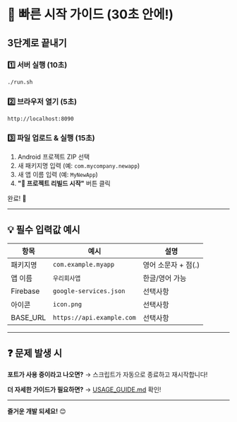 # 🚀 빠른 시작 가이드 (30초 안에!)

## 3단계로 끝내기

### 1️⃣ 서버 실행 (10초)
```bash
./run.sh
```

### 2️⃣ 브라우저 열기 (5초)
```
http://localhost:8090
```

### 3️⃣ 파일 업로드 & 실행 (15초)
1. Android 프로젝트 ZIP 선택
2. 새 패키지명 입력 (예: `com.mycompany.newapp`)
3. 새 앱 이름 입력 (예: `MyNewApp`)
4. **"🚀 프로젝트 리빌드 시작"** 버튼 클릭

완료! 🎉

---

## 💡 필수 입력값 예시

| 항목 | 예시 | 설명 |
|------|------|------|
| 패키지명 | `com.example.myapp` | 영어 소문자 + 점(.) |
| 앱 이름 | `우리회사앱` | 한글/영어 가능 |
| Firebase | `google-services.json` | 선택사항 |
| 아이콘 | `icon.png` | 선택사항 |
| BASE_URL | `https://api.example.com` | 선택사항 |

---

## ❓ 문제 발생 시

**포트가 사용 중이라고 나오면?**
→ 스크립트가 자동으로 종료하고 재시작합니다!

**더 자세한 가이드가 필요하면?**
→ [USAGE_GUIDE.md](./USAGE_GUIDE.md) 확인!

---

**즐거운 개발 되세요!** 😊
